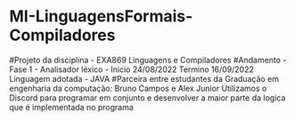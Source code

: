 # MI-LinguagensFormais-Compiladores
#Projeto da disciplina - EXA869 Linguagens e Compiladores
#Andamento - Fase 1 - Analisador léxico - Inicio 24/08/2022  Termino 16/09/2022  Linguagem adotada - JAVA 
#Parceira entre estudantes da Graduação em engenharia da computação: Bruno Campos e Alex Junior
Utilizamos o Discord para programar em conjunto e desenvolver a maior parte da logica que é implementada no programa 
